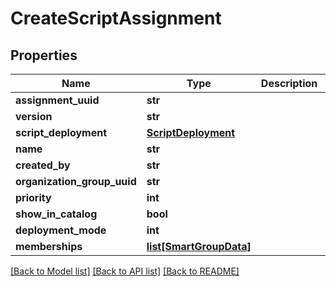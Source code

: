 # CreateScriptAssignment

## Properties
Name | Type | Description | Notes
------------ | ------------- | ------------- | -------------
**assignment_uuid** | **str** |  | [optional] 
**version** | **str** |  | [optional] 
**script_deployment** | [**ScriptDeployment**](ScriptDeployment.md) |  | [optional] 
**name** | **str** |  | [optional] 
**created_by** | **str** |  | [optional] 
**organization_group_uuid** | **str** |  | [optional] 
**priority** | **int** |  | [optional] 
**show_in_catalog** | **bool** |  | [optional] 
**deployment_mode** | **int** |  | [optional] 
**memberships** | [**list[SmartGroupData]**](SmartGroupData.md) |  | [optional] 

[[Back to Model list]](../README.md#documentation-for-models) [[Back to API list]](../README.md#documentation-for-api-endpoints) [[Back to README]](../README.md)


